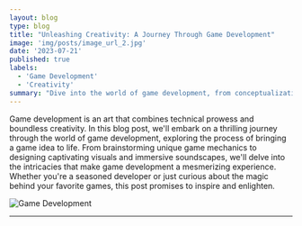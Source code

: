 ```yaml
---
layout: blog
type: blog
title: "Unleashing Creativity: A Journey Through Game Development"
image: 'img/posts/image_url_2.jpg'
date: '2023-07-21'
published: true
labels:
  - 'Game Development'
  - 'Creativity'
summary: "Dive into the world of game development, from conceptualization to realization, and discover the magic of creating immersive virtual experiences."
---
```


Game development is an art that combines technical prowess and boundless creativity. In this blog post, we'll embark on a thrilling journey through the world of game development, exploring the process of bringing a game idea to life. From brainstorming unique game mechanics to designing captivating visuals and immersive soundscapes, we'll delve into the intricacies that make game development a mesmerizing experience. Whether you're a seasoned developer or just curious about the magic behind your favorite games, this post promises to inspire and enlighten.

![Game Development](image_url_2.jpg)

---
